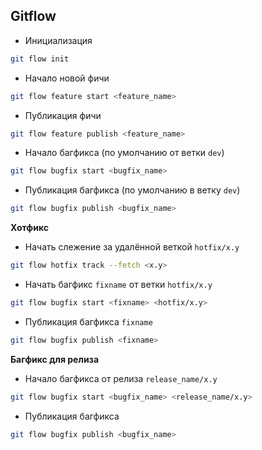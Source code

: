 Gitflow
-
- Инициализация
```sh
git flow init
```

- Начало новой фичи
```sh
git flow feature start <feature_name>
```

- Публикация фичи
```sh
git flow feature publish <feature_name>
```

- Начало багфикса (по умолчанию от ветки `dev`)
```sh
git flow bugfix start <bugfix_name>
```

- Публикация багфикса (по умолчанию в ветку `dev`)
```sh
git flow bugfix publish <bugfix_name>
```

__Хотфикс__

- Начать слежение за удалённой веткой `hotfix/x.y`
```sh
git flow hotfix track --fetch <x.y>
```

- Начать багфикс `fixname` от ветки `hotfix/x.y`
```sh
git flow bugfix start <fixname> <hotfix/x.y>
```

- Публикация багфикса `fixname`
```sh
git flow bugfix publish <fixname>
```

__Багфикс для релиза__

- Начало багфикса от релиза `release_name/x.y`
```sh
git flow bugfix start <bugfix_name> <release_name/x.y>
```

- Публикация багфикса
```sh
git flow bugfix publish <bugfix_name>
```
